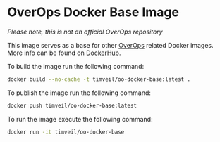# OverOps Docker Base Image

*Please note, this is not an official OverOps repository*

This image serves as a base for other [OverOps](http://www.overops.com) related Docker images.  More info can be found on [DockerHub](https://hub.docker.com/r/timveil/oo-docker-base/).


To build the image run the following command:
```bash
docker build --no-cache -t timveil/oo-docker-base:latest .
```

To publish the image run the following command:
```bash
docker push timveil/oo-docker-base:latest
```

To run the image execute the following command: 
```bash
docker run -it timveil/oo-docker-base
```